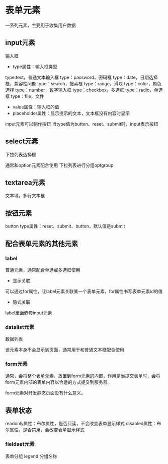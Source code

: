 # 表单元素

一系列元素，主要用于收集用户数据

## input元素

输入框
- type属性：输入框类型

type:text，普通文本输入框
type：password，密码框
type：date，日期选择框，兼容性问题
type：search，搜索框
type：range，滑块
type：color，颜色选择
type：number，数字输入框
type：checkbox，多选框
type：radio，单选框
type：file，文件


- value属性：输入框的值
- placeholder属性：显示提示的文本，文本框没有内容时显示

input元素可以制作按钮
当type值为button、reset、submit时，input表示按钮

## select元素

下拉列表选择框

通常和option元素配合使用
下拉列表进行分组optgroup

## textarea元素

文本域，多行文本框

## 按钮元素

button
type属性：reset、submit、button，默认值是submit


## 配合表单元素的其他元素

### label
普通元素，通常配合单选或多选框使用

- 显示关联

可以通过for属性，让label元素关联某一个表单元素，for属性书写表单元素id的值

- 隐式关联

label里面嵌套input元素

### datalist元素

数据列表

该元素本身不会显示到页面，通常用于和普通文本框配合使用

### form元素

通常，会将整个表单元素，放置到form元素的内部，作用是当提交表单时，会将form元素内部的表单内容以合适的方式提交到服务器。

form元素对开发静态页面没有什么意义。

## 表单状态

readonly属性：布尔属性，是否只读，不会改变表单显示样式
disabled属性：布尔属性，是否禁用，会改变表单显示样式

### fieldset元素

表单分组 
legend 分组名称
